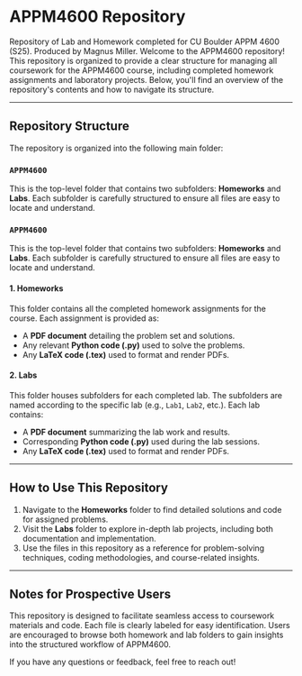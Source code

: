 # APPM4600 Repository
Repository of Lab and Homework completed for CU Boulder APPM 4600 (S25). Produced by Magnus Miller.
Welcome to the APPM4600 repository! This repository is organized to provide a clear structure for managing all coursework for the APPM4600 course, including completed homework assignments and laboratory projects. Below, you'll find an overview of the repository's contents and how to navigate its structure.

---

## Repository Structure

The repository is organized into the following main folder:

### `APPM4600`
This is the top-level folder that contains two subfolders: **Homeworks** and **Labs**. Each subfolder is carefully structured to ensure all files are easy to locate and understand.

### `APPM4600`
This is the top-level folder that contains two subfolders: **Homeworks** and **Labs**. Each subfolder is carefully structured to ensure all files are easy to locate and understand.

#### 1. **Homeworks**
This folder contains all the completed homework assignments for the course. Each assignment is provided as:
- A **PDF document** detailing the problem set and solutions.
- Any relevant **Python code (.py)** used to solve the problems.
- Any **LaTeX code (.tex)** used to format and render PDFs.

#### 2. **Labs**
This folder houses subfolders for each completed lab. The subfolders are named according to the specific lab (e.g., `Lab1`, `Lab2`, etc.). Each lab contains:
- A **PDF document** summarizing the lab work and results.
- Corresponding **Python code (.py)** used during the lab sessions.
- Any **LaTeX code (.tex)** used to format and render PDFs.


---

## How to Use This Repository

1. Navigate to the **Homeworks** folder to find detailed solutions and code for assigned problems.
2. Visit the **Labs** folder to explore in-depth lab projects, including both documentation and implementation.
3. Use the files in this repository as a reference for problem-solving techniques, coding methodologies, and course-related insights.

---

## Notes for Prospective Users

This repository is designed to facilitate seamless access to coursework materials and code. Each file is clearly labeled for easy identification. Users are encouraged to browse both homework and lab folders to gain insights into the structured workflow of APPM4600.

If you have any questions or feedback, feel free to reach out!

